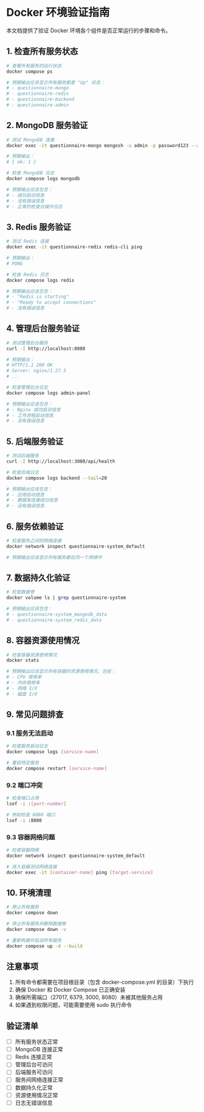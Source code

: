 # Docker 环境验证指南

本文档提供了验证 Docker 环境各个组件是否正常运行的步骤和命令。

## 1. 检查所有服务状态

```bash
# 查看所有服务的运行状态
docker compose ps

# 预期输出应该显示所有服务都是 "Up" 状态：
# - questionnaire-mongo
# - questionnaire-redis
# - questionnaire-backend
# - questionnaire-admin
```

## 2. MongoDB 服务验证

```bash
# 测试 MongoDB 连接
docker exec -it questionnaire-mongo mongosh -u admin -p password123 --authenticationDatabase admin --eval "db.runCommand({ ping: 1 })"

# 预期输出：
# { ok: 1 }

# 检查 MongoDB 日志
docker compose logs mongodb

# 预期输出应该包含：
# - 成功启动信息
# - 没有错误信息
# - 正常的检查点操作日志
```

## 3. Redis 服务验证

```bash
# 测试 Redis 连接
docker exec -it questionnaire-redis redis-cli ping

# 预期输出：
# PONG

# 检查 Redis 日志
docker compose logs redis

# 预期输出应该包含：
# - "Redis is starting"
# - "Ready to accept connections"
# - 没有错误信息
```

## 4. 管理后台服务验证

```bash
# 测试管理后台服务
curl -I http://localhost:8080

# 预期输出：
# HTTP/1.1 200 OK
# Server: nginx/1.27.5
# ...

# 检查管理后台日志
docker compose logs admin-panel

# 预期输出应该包含：
# - Nginx 成功启动信息
# - 工作进程启动信息
# - 没有错误信息
```

## 5. 后端服务验证

```bash
# 测试后端服务
curl -I http://localhost:3000/api/health

# 检查后端日志
docker compose logs backend --tail=20

# 预期输出应该包含：
# - 应用启动信息
# - 数据库连接成功信息
# - 没有错误信息
```

## 6. 服务依赖验证

```bash
# 检查服务之间的网络连接
docker network inspect questionnaire-system_default

# 预期输出应该显示所有服务都在同一个网络中
```

## 7. 数据持久化验证

```bash
# 检查数据卷
docker volume ls | grep questionnaire-system

# 预期输出应该包含：
# - questionnaire-system_mongodb_data
# - questionnaire-system_redis_data
```

## 8. 容器资源使用情况

```bash
# 检查容器资源使用情况
docker stats

# 预期输出应该显示所有容器的资源使用情况，包括：
# - CPU 使用率
# - 内存使用率
# - 网络 I/O
# - 磁盘 I/O
```

## 9. 常见问题排查

### 9.1 服务无法启动
```bash
# 检查服务启动日志
docker compose logs [service-name]

# 重启特定服务
docker compose restart [service-name]
```

### 9.2 端口冲突
```bash
# 检查端口占用
lsof -i :[port-number]

# 例如检查 8080 端口
lsof -i :8080
```

### 9.3 容器网络问题
```bash
# 检查容器网络
docker network inspect questionnaire-system_default

# 进入容器测试网络连接
docker exec -it [container-name] ping [target-service]
```

## 10. 环境清理

```bash
# 停止所有服务
docker compose down

# 停止所有服务并删除数据卷
docker compose down -v

# 重新构建并启动所有服务
docker compose up -d --build
```

## 注意事项

1. 所有命令都需要在项目根目录（包含 docker-compose.yml 的目录）下执行
2. 确保 Docker 和 Docker Compose 已正确安装
3. 确保所需端口（27017, 6379, 3000, 8080）未被其他服务占用
4. 如果遇到权限问题，可能需要使用 sudo 执行命令

## 验证清单

- [ ] 所有服务状态正常
- [ ] MongoDB 连接正常
- [ ] Redis 连接正常
- [ ] 管理后台可访问
- [ ] 后端服务可访问
- [ ] 服务间网络连接正常
- [ ] 数据持久化正常
- [ ] 资源使用情况正常
- [ ] 日志无错误信息 